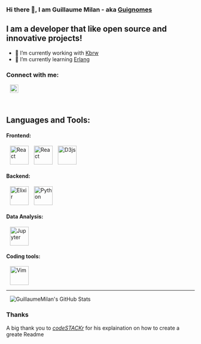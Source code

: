 ### Hi there 👋, I am Guillaume Milan - aka [Guignomes](https://www.deviantart.com/guignomes)

## I am a developer that like open source and innovative projects!

- 🔭 I’m currently working with [Kbrw][kbrw]
- 🌱 I’m currently learning [Erlang][erlang]

### Connect with me:

[<img style="margin-left:10px;" alt="guillaume-milan-b7389212b" width="22px" src="https://cdn.jsdelivr.net/npm/simple-icons@v3/icons/linkedin.svg" />][linkedin]

<br />

## Languages and Tools:


#### Frontend:


[<img style="margin-left:10px;" alt="React" width="50px" src="/GuillaumeMilan/GuillaumeMilan/raw/master/images/javascript.svg" />][javascript]
[<img style="margin-left:10px;" alt="React" width="50px" src="/GuillaumeMilan/GuillaumeMilan/raw/master/images/react.svg" />][react]
[<img style="margin-left:10px;" alt="D3js" width="50px" src="/GuillaumeMilan/GuillaumeMilan/raw/master/images/d3js.svg" />][d3js]


#### Backend:


[<img style="margin-left:10px;" alt="Elixir" height="50px" src="/GuillaumeMilan/GuillaumeMilan/raw/master/images/elixir.svg" />][elixir-lang]
[<img style="margin-left:10px;" alt="Python" width="50px" src="https://upload.wikimedia.org/wikipedia/commons/c/c3/Python-logo-notext.svg" />][python]


#### Data Analysis:


[<img style="margin-left:10px;" alt="Jupyter" width="50px" src="https://jupyter.org/assets/main-logo.svg" />][jupyter]


#### Coding tools:
[<img style="margin-left:10px;" alt="Vim" width="50px" src="/GuillaumeMilan/GuillaumeMilan/raw/master/images/vim.svg" />][vim]


---

<img style="margin-left:10px;" alt="GuillaumeMilan's GitHub Stats" src="https://github-readme-stats.vercel.app/api?username=GuillaumeMilan&show_icons=true&hide_border=true" />


### Thanks

A big thank you to *[codeSTACKr][codestackrwebsite]* for his explaination on how to create a greate Readme

<!--
**GuillaumeMilan/GuillaumeMilan** is a ✨ _special_ ✨ repository because its `README.md` (this file) appears on your GitHub profile.

Here are some ideas to get you started:

- 👯 I’m looking to collaborate on ...
- 🤔 I’m looking for help with ...
- 📫 How to reach me: ...
- 😄 Pronouns: ...
- ⚡ Fun fact: ...
- 💬 Ask me: ...
-->

[kbrw]: https://kbrw.fr
[codestackrwebsite]: https://www.youtube.com/channel/UCDCHcqyeQgJ-jVSd6VJkbCw
[javascript]: https://developer.mozilla.org/en-US/docs/Web/JavaScript
[react]: https://reactjs.org/
[elixir-lang]: https://elixir-lang.org/
[erlang]: https://www.erlang.org/
[vim]: https://www.vim.org/
[linkedin]: https://www.linkedin.com/in/guillaume-milan-b7389212b/
[d3js]: https://d3js.org/
[python]: https://www.python.org/
[jupyter]: https://jupyter.org/
